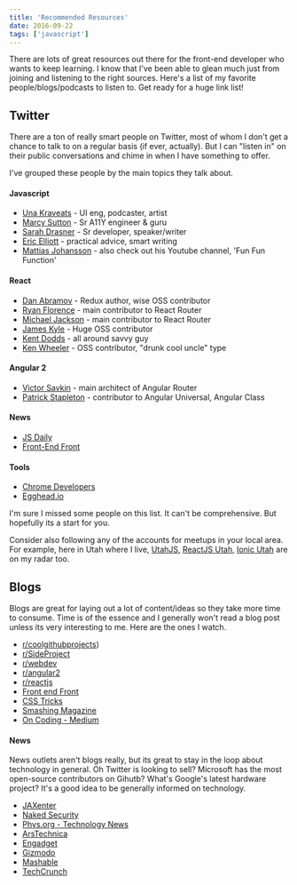 ```yaml
---
title: 'Recommended Resources'
date: 2016-09-22
tags: ['javascript']
---
```


There are lots of great resources out there for the front-end developer who wants to keep learning. I know that I've been able to glean much just from joining and listening to the right sources. Here's a list of my favorite people/blogs/podcasts to listen to. Get ready for a huge link list!

## Twitter

There are a ton of really smart people on Twitter, most of whom I don't get a chance to talk to on a regular basis (if ever, actually). But I can "listen in" on their public conversations and chime in when I have something to offer.

I've grouped these people by the main topics they talk about.

#### Javascript

- <a href="https://twitter.com/Una" class="link">Una Kraveats</a> - UI eng, podcaster, artist
- <a href="https://twitter.com/marcysutton" class="link">Marcy Sutton</a> - Sr A11Y engineer & guru
- <a href="https://twitter.com/sarah_edo" class="link">Sarah Drasner</a> - Sr developer, speaker/writer
- <a href="https://twitter.com/_ericelliott" class="link">Eric Elliott</a> - practical advice, smart writing
- <a href="https://twitter.com/mpjme" class="link">Mattias Johansson</a> - also check out his Youtube channel, 'Fun Fun Function'

#### React

- <a href="https://twitter.com/dan_abramov" class="link">Dan Abramov</a> - Redux author, wise OSS contributor
- <a href="https://twitter.com/ryanflorence" class="link">Ryan Florence</a> - main contributor to React Router
- <a href="https://twitter.com/mjackson" class="link">Michael Jackson</a> - main contributor to React Router
- <a href="https://twitter.com/thejameskyle" class="link">James Kyle</a> - Huge OSS contributor
- <a href="https://twitter.com/kentcdodds" class="link">Kent Dodds</a> - all around savvy guy
- <a href="https://twitter.com/ken_wheeler" class="link">Ken Wheeler</a> - OSS contributor, "drunk cool uncle" type

#### Angular 2

- <a href="https://twitter.com/victorsavkin" class="link">Victor Savkin</a> - main architect of Angular Router
- <a href="https://twitter.com/gdi2290" class="link">Patrick Stapleton</a> - contributor to Angular Universal, Angular Class

#### News

- <a href="https://twitter.com/JavaScriptDaily" class="link">JS Daily</a>
- <a href="https://twitter.com/frontendfront" class="link">Front-End Front</a>

#### Tools

- <a href="https://twitter.com/ChromiumDev" class="link">Chrome Developers</a>
- <a href="https://twitter.com/eggheadio" class="link">Egghead.io</a>

I'm sure I missed some people on this list. It can't be comprehensive. But hopefully its a start for you.

Consider also following any of the accounts for meetups in your local area. For example, here in Utah where I live, <a href="https://twitter.com/utjs" class="link">UtahJS</a>, <a href="https://twitter.com/reactjsutah" class="link">ReactJS Utah</a>, <a href="https://twitter.com/IonicUtah" class="link">Ionic Utah</a> are on my radar too.

## Blogs

Blogs are great for laying out a lot of content/ideas so they take more time to consume. Time is of the essence and I generally won't read a blog post unless its very interesting to me. Here are the ones I watch.

- <a href="https://www.reddit.com/r/coolgithubprojects" class="link">r/coolgithubprojects</a>)
- <a href="https://www.reddit.com/r/SideProject/" class="link">r/SideProject</a>
- <a href="https://www.reddit.com/r/webdev/" class="link">r/webdev</a>
- <a href="https://www.reddit.com/r/Angular2/" class="link">r/angular2</a>
- <a href="https://www.reddit.com/r/reactjs/" class="link">r/reactjs</a>
- <a href="https://frontendfront.com/" class="link">Front end Front</a>
- <a href="https://css-tricks.com/" class="link">CSS Tricks</a>
- <a href="https://www.smashingmagazine.com/" class="link">Smashing Magazine</a>
- <a href="https://medium.com/on-Coding" class="link">On Coding - Medium</a>

#### News

News outlets aren't blogs really, but its great to stay in the loop about technology in general. Oh Twitter is looking to sell? Microsoft has the most open-source contributors on Gihutb? What's Google's latest hardware project? It's a good idea to be generally informed on technology.

- <a href="https://jaxenter.com/" class="link">JAXenter</a>
- <a href="https://nakedsecurity.sophos.com" class="link">Naked Security</a>
- <a href="https://phys.org/technology-news/" class="link">Phys.org - Technology News</a>
- <a href="https://arstechnica.com/" class="link">ArsTechnica</a>
- <a href="https://www.engadget.com/" class="link">Engadget</a>
- <a href="https://gizmodo.com/" class="link">Gizmodo</a>
- <a href="https://mashable.com/" class="link">Mashable</a>
- <a href="https://techcrunch.com/" class="link">TechCrunch</a>
